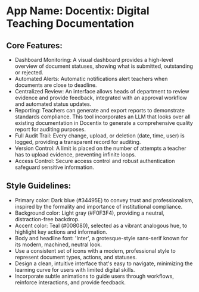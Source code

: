 # **App Name**: Docentix: Digital Teaching Documentation

## Core Features:

- Dashboard Monitoring: A visual dashboard provides a high-level overview of document statuses, showing what is submitted, outstanding or rejected.
- Automated Alerts: Automatic notifications alert teachers when documents are close to deadline.
- Centralized Review: An interface allows heads of department to review evidence and provide feedback, integrated with an approval workflow and automated status updates.
- Reporting: Teachers can generate and export reports to demonstrate standards compliance. This tool incorporates an LLM that looks over all existing documentation in Docentix to generate a comprehensive quality report for auditing purposes.
- Full Audit Trail: Every change, upload, or deletion (date, time, user) is logged, providing a transparent record for auditing.
- Version Control: A limit is placed on the number of attempts a teacher has to upload evidence, preventing infinite loops.
- Access Control: Secure access control and robust authentication safeguard sensitive information.

## Style Guidelines:

- Primary color: Dark blue (#34495E) to convey trust and professionalism, inspired by the formality and importance of institutional compliance.
- Background color: Light gray (#F0F3F4), providing a neutral, distraction-free backdrop.
- Accent color: Teal (#008080), selected as a vibrant analogous hue, to highlight key actions and information.
- Body and headline font: 'Inter', a grotesque-style sans-serif known for its modern, machined, neutral look.
- Use a consistent set of icons with a modern, professional style to represent document types, actions, and statuses.
- Design a clean, intuitive interface that's easy to navigate, minimizing the learning curve for users with limited digital skills.
- Incorporate subtle animations to guide users through workflows, reinforce interactions, and provide feedback.